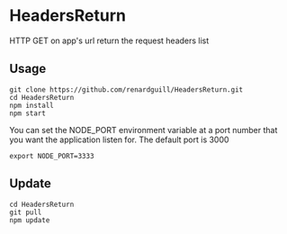 # HeadersReturn

HTTP GET on app's url return the request headers list

## Usage

```shell
git clone https://github.com/renardguill/HeadersReturn.git
cd HeadersReturn
npm install
npm start
```

You can set the NODE_PORT environment variable at a port number that you want the application listen for.
The default port is 3000

```shell
export NODE_PORT=3333
```

## Update

```shell
cd HeadersReturn
git pull
npm update
```